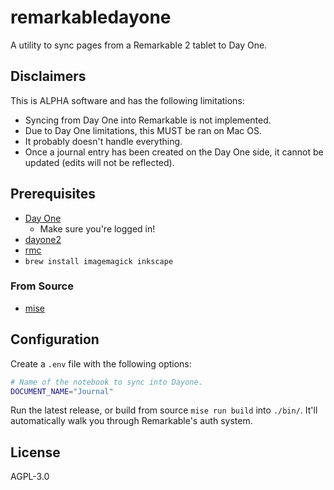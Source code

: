 # remarkabledayone

A utility to sync pages from a Remarkable 2 tablet to Day One.

## Disclaimers

This is ALPHA software and has the following limitations:

* Syncing from Day One into Remarkable is not implemented.
* Due to Day One limitations, this MUST be ran on Mac OS.
* It probably doesn't handle everything.
* Once a journal entry has been created on the Day One side, it cannot
  be updated (edits will not be reflected).

## Prerequisites

* [Day One](https://apps.apple.com/us/app/day-one/id1055511498?mt=12)
  * Make sure you're logged in!
* [dayone2](https://dayoneapp.com/guides/tips-and-tutorials/command-line-interface-cli)
* [rmc](https://github.com/ricklupton/rmc)
* `brew install imagemagick inkscape`

### From Source

* [mise](https://mise.jdx.dev)

## Configuration

Create a `.env` file with the following options:

```bash
# Name of the notebook to sync into Dayone.
DOCUMENT_NAME="Journal"
```

Run the latest release, or build from source `mise run build` into
`./bin/`. It'll automatically walk you through Remarkable's auth system.

## License

AGPL-3.0
